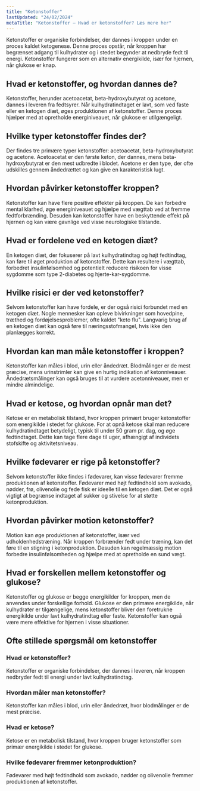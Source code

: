 ```yaml
---
title: "Ketonstoffer"
lastUpdated: "24/02/2024"
metaTitle: "Ketonstoffer – Hvad er ketonstoffer? Læs mere her"
---
```


Ketonstoffer er organiske forbindelser, der dannes i kroppen under en proces kaldet ketogenese. Denne proces opstår, når kroppen har begrænset adgang til kulhydrater og i stedet begynder at nedbryde fedt til energi. Ketonstoffer fungerer som en alternativ energikilde, især for hjernen, når glukose er knap. 

## Hvad er ketonstoffer, og hvordan dannes de?

Ketonstoffer, herunder acetoacetat, beta-hydroxybutyrat og acetone, dannes i leveren fra fedtsyrer. Når kulhydratindtaget er lavt, som ved faste eller en ketogen diæt, øges produktionen af ketonstoffer. Denne proces hjælper med at opretholde energiniveauet, når glukose er utilgængeligt.

## Hvilke typer ketonstoffer findes der?

Der findes tre primære typer ketonstoffer: acetoacetat, beta-hydroxybutyrat og acetone. Acetoacetat er den første keton, der dannes, mens beta-hydroxybutyrat er den mest udbredte i blodet. Acetone er den type, der ofte udskilles gennem åndedrættet og kan give en karakteristisk lugt.

## Hvordan påvirker ketonstoffer kroppen?

Ketonstoffer kan have flere positive effekter på kroppen. De kan forbedre mental klarhed, øge energiniveauet og hjælpe med vægttab ved at fremme fedtforbrænding. Desuden kan ketonstoffer have en beskyttende effekt på hjernen og kan være gavnlige ved visse neurologiske tilstande.

## Hvad er fordelene ved en ketogen diæt?

En ketogen diæt, der fokuserer på lavt kulhydratindtag og højt fedtindtag, kan føre til øget produktion af ketonstoffer. Dette kan resultere i vægttab, forbedret insulinfølsomhed og potentielt reducere risikoen for visse sygdomme som type 2-diabetes og hjerte-kar-sygdomme.

## Hvilke risici er der ved ketonstoffer?

Selvom ketonstoffer kan have fordele, er der også risici forbundet med en ketogen diæt. Nogle mennesker kan opleve bivirkninger som hovedpine, træthed og fordøjelsesproblemer, ofte kaldet "keto flu". Langvarig brug af en ketogen diæt kan også føre til næringsstofmangel, hvis ikke den planlægges korrekt.

## Hvordan kan man måle ketonstoffer i kroppen?

Ketonstoffer kan måles i blod, urin eller åndedræt. Blodmålinger er de mest præcise, mens urinstrimler kan give en hurtig indikation af ketonniveauer. Åndedrætsmålinger kan også bruges til at vurdere acetonniveauer, men er mindre almindelige.

## Hvad er ketose, og hvordan opnår man det?

Ketose er en metabolisk tilstand, hvor kroppen primært bruger ketonstoffer som energikilde i stedet for glukose. For at opnå ketose skal man reducere kulhydratindtaget betydeligt, typisk til under 50 gram pr. dag, og øge fedtindtaget. Dette kan tage flere dage til uger, afhængigt af individets stofskifte og aktivitetsniveau.

## Hvilke fødevarer er rige på ketonstoffer?

Selvom ketonstoffer ikke findes i fødevarer, kan visse fødevarer fremme produktionen af ketonstoffer. Fødevarer med højt fedtindhold som avokado, nødder, frø, olivenolie og fede fisk er ideelle til en ketogen diæt. Det er også vigtigt at begrænse indtaget af sukker og stivelse for at støtte ketonproduktion.

## Hvordan påvirker motion ketonstoffer?

Motion kan øge produktionen af ketonstoffer, især ved udholdenhedstræning. Når kroppen forbrænder fedt under træning, kan det føre til en stigning i ketonproduktion. Desuden kan regelmæssig motion forbedre insulinfølsomheden og hjælpe med at opretholde en sund vægt.

## Hvad er forskellen mellem ketonstoffer og glukose?

Ketonstoffer og glukose er begge energikilder for kroppen, men de anvendes under forskellige forhold. Glukose er den primære energikilde, når kulhydrater er tilgængelige, mens ketonstoffer bliver den foretrukne energikilde under lavt kulhydratindtag eller faste. Ketonstoffer kan også være mere effektive for hjernen i visse situationer.

## Ofte stillede spørgsmål om ketonstoffer

### Hvad er ketonstoffer?

Ketonstoffer er organiske forbindelser, der dannes i leveren, når kroppen nedbryder fedt til energi under lavt kulhydratindtag.

### Hvordan måler man ketonstoffer?

Ketonstoffer kan måles i blod, urin eller åndedræt, hvor blodmålinger er de mest præcise.

### Hvad er ketose?

Ketose er en metabolisk tilstand, hvor kroppen bruger ketonstoffer som primær energikilde i stedet for glukose.

### Hvilke fødevarer fremmer ketonproduktion?

Fødevarer med højt fedtindhold som avokado, nødder og olivenolie fremmer produktionen af ketonstoffer.